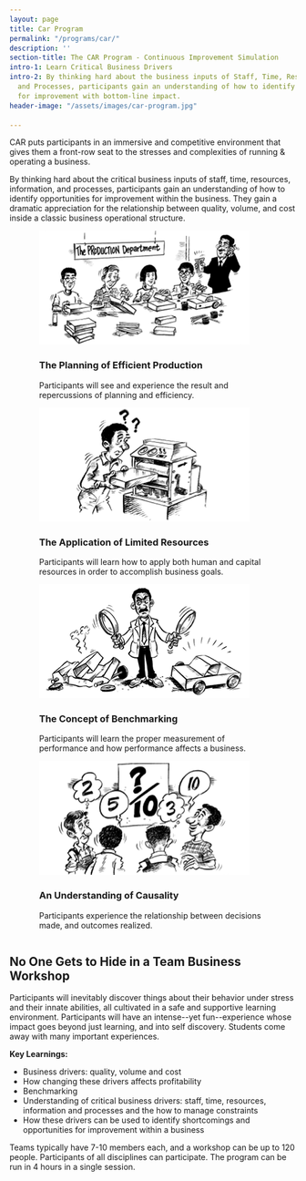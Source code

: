 ```yaml
---
layout: page
title: Car Program
permalink: "/programs/car/"
description: ''
section-title: The CAR Program - Continuous Improvement Simulation
intro-1: Learn Critical Business Drivers
intro-2: By thinking hard about the business inputs of Staff, Time, Resources, Information
  and Processes, participants gain an understanding of how to identify opportunities
  for improvement with bottom-line impact.
header-image: "/assets/images/car-program.jpg"

---
```

CAR puts participants in an immersive and competitive environment that gives them a front-row seat to the stresses and complexities of running & operating a business.

By thinking hard about the critical business inputs of staff, time, resources, information, and processes, participants gain an understanding of how to identify opportunities for improvement within the business. They gain a dramatic appreciation for the relationship between quality, volume, and cost inside a classic business operational structure.

<div style="display:flex; flex-wrap:wrap; justify-content:space-around;">
  <div class="car-program" style="width:400px;">
    <img src="/assets/images/car-1.png" alt="car program planning of efficient production">
    <h3>The Planning of Efficient Production</h3>
    <p>Participants will see and experience the result and repercussions of planning and efficiency.</p>
  </div>
  <div class="car-program" style="width:400px;">
    <img src="/assets/images/car-2.png" alt="car program application of limited resources">
    <h3>The Application of Limited Resources</h3>
    <p>Participants will learn how to apply both human and capital resources in order to accomplish business goals.</p>
  </div>
  <div class="car-program" style="width:400px;">
    <img src="/assets/images/car-3.png" alt="car program concept of benchmarking">
    <h3>The Concept of Benchmarking</h3>
    <p>Participants will learn the proper measurement of performance and how performance affects a business.</p>
  </div>
  <div class="car-program" style="width:400px">
    <img src="/assets/images/car-4.png" alt="car program understanding causality">
    <h3>An Understanding of Causality</h3>
    <p>Participants experience the relationship between decisions made, and outcomes realized.</p>
  </div>
</div>

## No One Gets to Hide in a Team Business Workshop

Participants will inevitably discover things about their behavior under stress and their innate abilities, all cultivated in a safe and supportive learning environment. Participants will have an intense--yet fun--experience whose impact goes beyond just learning, and into self discovery. Students come away with many important experiences.

**Key Learnings:**

* Business drivers: quality, volume and cost
* How changing these drivers affects profitability
* Benchmarking
* Understanding of critical business drivers: staff, time, resources, information and processes and the how to manage constraints
* How these drivers can be used to identify shortcomings and opportunities for improvement within a business

Teams typically have 7-10 members each, and a workshop can be up to 120 people. Participants of all disciplines can participate. The program can be run in 4 hours in a single session.
